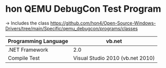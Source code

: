 # hon QEMU DebugCon Test Program
-> Includes the class https://github.com/hon4/Open-Source-Windows-Drivers/tree/main/Specific/qemu_debugcon/programs/classes

| Programming Language  | vb.net                           |
|-----------------------|----------------------------------|
| .NET Framework        | 2.0                              |
| Compile Test          | Visual Studio 2010 (vb.net 2010) |
